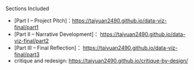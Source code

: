 Sections Included
- [Part I – Project Pitch]：https://taiyuan2490.github.io/data-viz-final/part1
- [Part II – Narrative Development]： https://taiyuan2490.github.io/data-viz-final/part2
- [Part III – Final Reflection]： https://taiyuan2490.github.io/data-viz-final/part3
- critique and redesign: https://taiyuan2490.github.io/critique-by-design/
